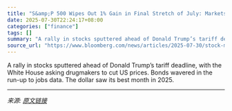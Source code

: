 ```yaml
---
title: "S&amp;P 500 Wipes Out 1% Gain in Final Stretch of July: Markets Wrap"
date: 2025-07-30T22:24:17+08:00
categories: ["finance"]
tags: []
summary: "A rally in stocks sputtered ahead of Donald Trump’s tariff deadline, with the White House asking drugmakers to cut US prices. Bonds wavered in the run-up to jobs data. The dollar saw its best month in"
source_url: "https://www.bloomberg.com/news/articles/2025-07-30/stock-market-today-dow-s-p-live-updates"
---
```


A rally in stocks sputtered ahead of Donald Trump’s tariff deadline, with the White House asking drugmakers to cut US prices. Bonds wavered in the run-up to jobs data. The dollar saw its best month in 2025.

---

*来源: [原文链接](https://www.bloomberg.com/news/articles/2025-07-30/stock-market-today-dow-s-p-live-updates)*

